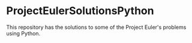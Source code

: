 ProjectEulerSolutionsPython
===========================

This repository has the solutions to some of the Project Euler's problems using Python. 
